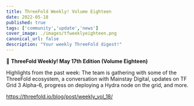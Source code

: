 ```yaml
---
title: ThreeFold Weekly! Volume Eighteen
date: 2022-05-18
published: true
tags: ['community','update','news']
cover_image: ./images/tfweeklyeighteen.png
canonical_url: false
description: "Your weekly ThreeFold digest!"
---
```


📰 **ThreeFold Weekly! May 17th Edition (Volume Eighteen)**

Highlights from the past week: The team is gathering with some of the ThreeFold ecosystem, a conversation with Mainstay Digital, updates on TF Grid 3 Alpha-6, progress on deploying a Hydra node on the grid, and more.

https://threefold.io/blog/post/weekly_vol_18/